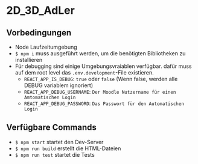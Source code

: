 # 2D_3D_AdLer

## Vorbedingungen

- Node Laufzeitumgebung
- `$ npm i` muss ausgeführt werden, um die benötigten Bibliotheken zu installieren
- Für debugging sind einige Umgebungsvraiablen verfügbar. dafür muss auf dem root level das `.env.development`-File existieren.
  - `REACT_APP_IS_DEBUG`: `true` oder `false` (Wenn false, werden alle DEBUG variablem ignoriert)
  - `REACT_APP_DEBUG_USERNAME`: `Der Moodle Nutzername für einen Amtomatischen Login`
  - `REACT_APP_DEBUG_PASSWORD`: `Das Passwort für den Automatischen Login`

## Verfügbare Commands

- `$ npm start` startet den Dev-Server
- `$ npm run build` erstellt die HTML-Dateien
- `$ npm run test` startet die Tests
